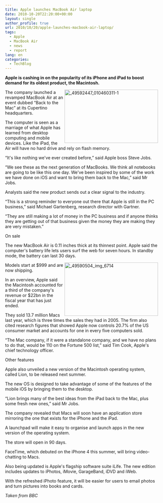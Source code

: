 ```yaml
---
title: Apple launches MacBook Air laptop
date: 2010-10-20T22:20:00+00:00
layout: single
author_profile: true
url: 2010/10/20/apple-launches-macbook-air-laptop/
tags:
  - Apple
  - MacBook Air
  - news
  - report
lang: en
categories: 
  - TechBlog
---
```

**Apple is cashing in on the popularity of its iPhone and iPad to boost demand for its oldest product, the Macintosh.**

[<img title="_49592447_010460311-1" border="0" alt="_49592447_010460311-1" align="right" src="http://lh5.ggpht.com/_vaUVXcmC3OI/TL9jzt_f76I/AAAAAAAACyw/vMhhGVR36no/_49592447_010460311-1_thumb%5B3%5D.jpg?imgmax=800" width="308" height="175" />](http://lh4.ggpht.com/_vaUVXcmC3OI/TL9jtcvH_bI/AAAAAAAACys/KuLcYl8VWbY/s1600-h/_49592447_010460311-1%5B7%5D.jpg)The company launched a revamped MacBook Air at an event dubbed “Back to the Mac” at its Cupertino headquarters.

The computer is seen as a marriage of what Apple has learned from desktop computing and mobile devices. Like the iPad, the Air will have no hard drive and rely on flash memory.

“It's like nothing we've ever created before,” said Apple boss Steve Jobs.

“We see these as the next generation of MacBooks. We think all notebooks are going to be like this one day. We've been inspired by some of the work we have done on iOS and want to bring them back to the Mac,” said Mr Jobs.

Analysts said the new product sends out a clear signal to the industry.

“This is a strong reminder to everyone out there that Apple is still in the PC business,” said Michael Gartenberg, research director with Gartner.

“They are still making a lot of money in the PC business and if anyone thinks they are getting out of that business given the money they are making they are very mistaken.”

On sale

The new MacBook Air is 0.11 inches thick at its thinnest point. Apple said the computer's battery life lets users surf the web for seven hours. In standby mode, the battery can last 30 days.

[<img title="_49590504_img_6714" border="0" alt="_49590504_img_6714" align="right" src="http://lh4.ggpht.com/_vaUVXcmC3OI/TL9kBxL5v9I/AAAAAAAACy4/7U0xCfZ3rI0/_49590504_img_6714_thumb%5B3%5D.jpg?imgmax=800" width="308" height="175" />](http://lh6.ggpht.com/_vaUVXcmC3OI/TL9j56tD5mI/AAAAAAAACy0/xlo_YkeC5uI/s1600-h/_49590504_img_6714%5B5%5D.jpg)Models start at $999 and are now shipping.

In an overview, Apple said the Macintosh accounted for a third of the company's revenue or $22bn in the fiscal year that has just ended.

They sold 13.7 million Macs last year, which is three times the sales they had in 2005. The firm also cited research figures that showed Apple now controls 20.7% of the US consumer market and accounts for one in every five computers sold.

“The Mac company, if it were a standalone company, and we have no plans to do that, would be 110 on the Fortune 500 list,” said Tim Cook, Apple's chief technology officer.

Other features

Apple also unveiled a new version of the Macintosh operating system, called Lion, to be released next summer.

The new OS is designed to take advantage of some of the features of the mobile iOS by bringing them to the desktop.

“Lion brings many of the best ideas from the iPad back to the Mac, plus some fresh new ones,” said Mr Jobs.

The company revealed that Macs will soon have an application store mirroring the one that exists for the iPhone and the iPad.

A launchpad will make it easy to organise and launch apps in the new version of the operating system.

The store will open in 90 days.

FaceTime, which debuted on the iPhone 4 this summer, will bring video-chatting to Macs.

Also being updated is Apple's flagship software suite iLife. The new edition includes updates to iPhotos, iMovie, GarageBand, iDVD and iWeb.

With the refreshed iPhoto feature, it will be easier for users to email photos and turn pictures into books and cards.

_Taken from BBC_